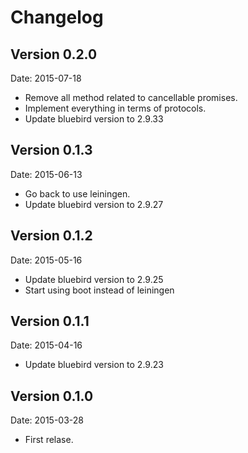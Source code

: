 # Changelog #

## Version 0.2.0 ##

Date: 2015-07-18

- Remove all method related to cancellable promises.
- Implement everything in terms of protocols.
- Update bluebird version to 2.9.33


## Version 0.1.3 ##

Date: 2015-06-13

- Go back to use leiningen.
- Update bluebird version to 2.9.27


## Version 0.1.2 ##

Date: 2015-05-16

- Update bluebird version to 2.9.25
- Start using boot instead of leiningen


## Version 0.1.1 ##

Date: 2015-04-16

- Update bluebird version to 2.9.23


## Version 0.1.0 ##

Date: 2015-03-28

- First relase.
